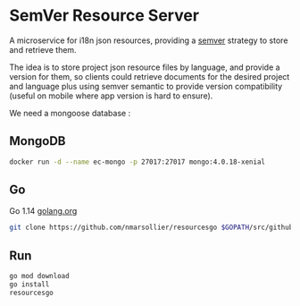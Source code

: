 # SemVer Resource Server

A microservice for i18n json resources, providing a [semver](https://devhints.io/semver) strategy to 
store and retrieve them.

The idea is to store project json resource files by language, and provide a version for them,
so clients could retrieve documents for the desired project and language plus using semver semantic
to provide version compatibility (useful on mobile where app version is hard to ensure).

We need a mongoose database :

## MongoDB

```bash
docker run -d --name ec-mongo -p 27017:27017 mongo:4.0.18-xenial
```

## Go

Go 1.14  [golang.org](https://golang.org/doc/install)


```bash
git clone https://github.com/nmarsollier/resourcesgo $GOPATH/src/github.com/nmarsollier/resourcesgo
```

## Run

```bash
go mod download
go install
resourcesgo
```

